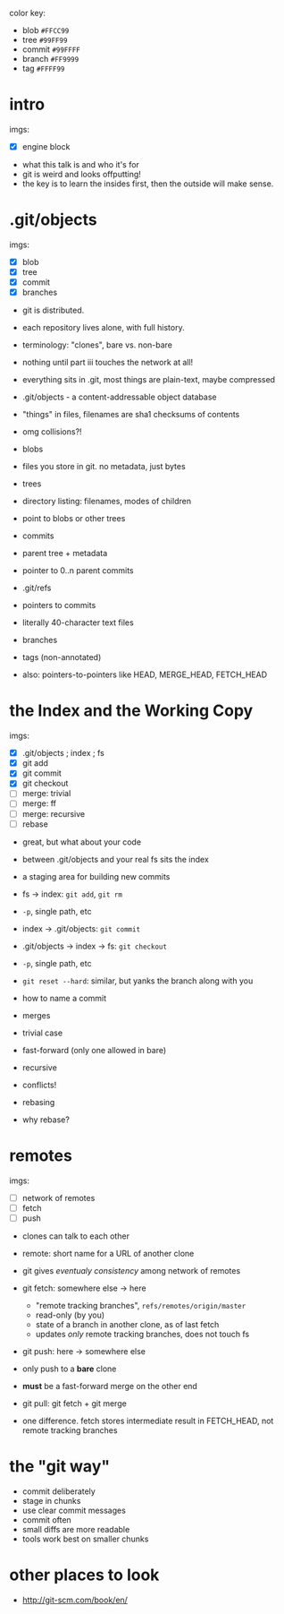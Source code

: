 color key:

* blob `#FFCC99`
* tree `#99FF99`
* commit `#99FFFF`
* branch `#FF9999`
* tag `#FFFF99`

# intro

imgs:
 - [x] engine block

* what this talk is and who it's for
* git is weird and looks offputting!
* the key is to learn the insides first, then the outside will make sense.

# .git/objects

imgs:
 - [x] blob
 - [x] tree
 - [x] commit
 - [x] branches

* git is distributed.
 * each repository lives alone, with full history.
 * terminology: "clones", bare vs. non-bare
 * nothing until part iii touches the network at all!
 * everything sits in .git, most things are plain-text, maybe compressed

* .git/objects - a content-addressable object database
 * "things" in files, filenames are sha1 checksums of contents
 * omg collisions?!

* blobs
 * files you store in git. no metadata, just bytes

* trees
 * directory listing: filenames, modes of children
 * point to blobs or other trees

* commits
 * parent tree + metadata
 * pointer to 0..n parent commits

* .git/refs
 * pointers to commits
 * literally 40-character text files
 * branches
 * tags (non-annotated)
 * also: pointers-to-pointers like HEAD, MERGE_HEAD, FETCH_HEAD

# the Index and the Working Copy

imgs:
 - [x] .git/objects ; index ; fs
 - [x] git add
 - [x] git commit
 - [x] git checkout
 - [ ] merge: trivial
 - [ ] merge: ff
 - [ ] merge: recursive
 - [ ] rebase

* great, but what about your code

* between .git/objects and your real fs sits the index
 * a staging area for building new commits

* fs -> index: `git add`, `git rm`
 * `-p`, single path, etc
* index -> .git/objects: `git commit`
* .git/objects -> index -> fs: `git checkout`
 * `-p`, single path, etc
 * `git reset --hard`: similar, but yanks the branch along with you

* how to name a commit

* merges
 * trivial case
 * fast-forward (only one allowed in bare)
 * recursive
 * conflicts!

* rebasing
 * why rebase?

# remotes

imgs:
 - [ ] network of remotes
 - [ ] fetch
 - [ ] push

* clones can talk to each other
* remote: short name for a URL of another clone
* git gives *eventualy consistency* among network of remotes

* git fetch: somewhere else -> here
  * "remote tracking branches", `refs/remotes/origin/master`
   * read-only (by you)
   * state of a branch in another clone, as of last fetch
  * updates *only* remote tracking branches, does not touch fs

* git push: here -> somewhere else
 * only push to a **bare** clone
 * **must** be a fast-forward merge on the other end

* git pull: git fetch + git merge
 * one difference. fetch stores intermediate result in FETCH_HEAD, not remote
   tracking branches

# the "git way"

* commit deliberately
 * stage in chunks
 * use clear commit messages
* commit often
 * small diffs are more readable
 * tools work best on smaller chunks

# other places to look

* http://git-scm.com/book/en/
